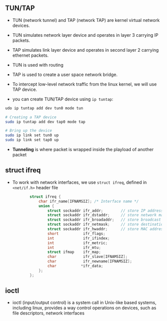 ## TUN/TAP

- TUN (network tunnel) and TAP (network TAP) are kernel virtual network devices.

- TUN simulates network layer device and operates in layer 3 carrying IP packets.

- TAP simulates link layer device and operates in second layer 2 carrying ethernet packets.  

- TUN is used with routing

- TAP is used to create a user space network bridge.  

- To intercept low-level network traffic from the linux kernel, we will use TAP device.

- you can create TUN/TAP device using `ip tuntap`: 
```sh
udo ip tuntap add dev tun0 mode tun

# Creating a TAP device
sudo ip tuntap add dev tap0 mode tap

# Bring up the device
sudo ip link set tun0 up
sudo ip link set tap0 up
```

- **Tunneling** is where packet is wrapped inside the playload of another packet

## struct ifreq

- To work with network interfaces, we use `struct ifreq`, defined in `<net/if.h>` header file

```c
           struct ifreq {
               char ifr_name[IFNAMSIZ]; /* Interface name */
               union {
                   struct sockaddr ifr_addr;        // store IP address
                   struct sockaddr ifr_dstaddr;     // store network mask
                   struct sockaddr ifr_broadaddr;   // store broadcast address
                   struct sockaddr ifr_netmask;     // store destination address
                   struct sockaddr ifr_hwaddr;      // store MAC address
                   short           ifr_flags;
                   int             ifr_ifindex;
                   int             ifr_metric;
                   int             ifr_mtu;
                   struct ifmap    ifr_map;
                   char            ifr_slave[IFNAMSIZ];
                   char            ifr_newname[IFNAMSIZ];
                   char           *ifr_data;
               };
           };
```

## ioctl

- ioctl (input/output control) is a system call in Unix-like based systems, including linux, provides a way control operations on devices, such as file descriptors, network interfaces